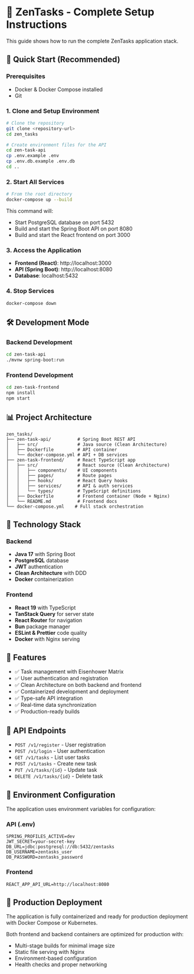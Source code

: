 # 🎯 ZenTasks - Complete Setup Instructions

This guide shows how to run the complete ZenTasks application stack.

## 🚀 Quick Start (Recommended)

### Prerequisites
- Docker & Docker Compose installed
- Git

### 1. Clone and Setup Environment

```bash
# Clone the repository
git clone <repository-url>
cd zen_tasks

# Create environment files for the API
cd zen-task-api
cp .env.example .env
cp .env.db.example .env.db
cd ..
```

### 2. Start All Services

```bash
# From the root directory
docker-compose up --build
```

This command will:
- Start PostgreSQL database on port 5432
- Build and start the Spring Boot API on port 8080  
- Build and start the React frontend on port 3000

### 3. Access the Application

- **Frontend (React)**: http://localhost:3000
- **API (Spring Boot)**: http://localhost:8080
- **Database**: localhost:5432

### 4. Stop Services

```bash
docker-compose down
```

## 🛠️ Development Mode

### Backend Development
```bash
cd zen-task-api
./mvnw spring-boot:run
```

### Frontend Development
```bash
cd zen-task-frontend
npm install
npm start
```

## 📊 Project Architecture

```
zen_tasks/
├── zen-task-api/          # Spring Boot REST API
│   ├── src/               # Java source (Clean Architecture)
│   ├── Dockerfile         # API container
│   └── docker-compose.yml # API + DB services
├── zen-task-frontend/     # React TypeScript app
│   ├── src/               # React source (Clean Architecture)
│   │   ├── components/    # UI components
│   │   ├── pages/         # Route pages
│   │   ├── hooks/         # React Query hooks
│   │   ├── services/      # API & auth services
│   │   └── types/         # TypeScript definitions
│   ├── Dockerfile         # Frontend container (Node + Nginx)
│   └── README.md          # Frontend docs
└── docker-compose.yml    # Full stack orchestration
```

## 🔧 Technology Stack

### Backend
- **Java 17** with Spring Boot
- **PostgreSQL** database
- **JWT** authentication
- **Clean Architecture** with DDD
- **Docker** containerization

### Frontend  
- **React 19** with TypeScript
- **TanStack Query** for server state
- **React Router** for navigation
- **Bun** package manager
- **ESLint & Prettier** code quality
- **Docker** with Nginx serving

## 🌟 Features

- ✅ Task management with Eisenhower Matrix
- ✅ User authentication and registration  
- ✅ Clean Architecture on both backend and frontend
- ✅ Containerized development and deployment
- ✅ Type-safe API integration
- ✅ Real-time data synchronization
- ✅ Production-ready builds

## 📝 API Endpoints

- `POST /v1/register` - User registration
- `POST /v1/login` - User authentication  
- `GET /v1/tasks` - List user tasks
- `POST /v1/tasks` - Create new task
- `PUT /v1/tasks/{id}` - Update task
- `DELETE /v1/tasks/{id}` - Delete task

## 🔐 Environment Configuration

The application uses environment variables for configuration:

### API (.env)
```env
SPRING_PROFILES_ACTIVE=dev
JWT_SECRET=your-secret-key
DB_URL=jdbc:postgresql://db:5432/zentasks
DB_USERNAME=zentasks_user
DB_PASSWORD=zentasks_password
```

### Frontend
```env
REACT_APP_API_URL=http://localhost:8080
```

## 🚀 Production Deployment

The application is fully containerized and ready for production deployment with Docker Compose or Kubernetes.

Both frontend and backend containers are optimized for production with:
- Multi-stage builds for minimal image size
- Static file serving with Nginx
- Environment-based configuration
- Health checks and proper networking